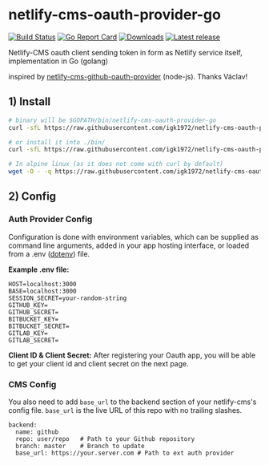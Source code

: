 # netlify-cms-oauth-provider-go

[![Build Status](https://travis-ci.org/igk1972/netlify-cms-oauth-provider-go.svg?branch=master)](https://travis-ci.org/igk1972/netlify-cms-oauth-provider-go)
[![Go Report Card](https://goreportcard.com/badge/github.com/igk1972/netlify-cms-oauth-provider-go)](https://goreportcard.com/report/github.com/igk1972/netlify-cms-oauth-provider-go)
[![Downloads](https://img.shields.io/github/downloads/igk1972/netlify-cms-oauth-provider-go/latest/total.svg)](https://github.com/igk1972/netlify-cms-oauth-provider-go/releases)
[![Latest release](https://img.shields.io/github/release/igk1972/netlify-cms-oauth-provider-go.svg)](https://github.com/igk1972/netlify-cms-oauth-provider-go/releases)

Netlify-CMS oauth client sending token in form as Netlify service itself, implementation in Go (golang) 

inspired by [netlify-cms-github-oauth-provider](https://github.com/vencax/netlify-cms-github-oauth-provider) (node-js). Thanks Václav!


## 1) Install

```bash
# binary will be $GOPATH/bin/netlify-cms-oauth-provider-go
curl -sfL https://raw.githubusercontent.com/igk1972/netlify-cms-oauth-provider-go/master/install.sh | sh -s -- -b $GOPATH/bin

# or install it into ./bin/
curl -sfL https://raw.githubusercontent.com/igk1972/netlify-cms-oauth-provider-go/master/install.sh | sh -s

# In alpine linux (as it does not come with curl by default)
wget -O - -q https://raw.githubusercontent.com/igk1972/netlify-cms-oauth-provider-go/master/install.sh | sh -s
```

## 2) Config

### Auth Provider Config

Configuration is done with environment variables, which can be supplied as command line arguments, added in your app  hosting interface, or loaded from a .env ([dotenv](https://github.com/motdotla/dotenv)) file.

**Example .env file:**

```
HOST=localhost:3000
BASE=localhost:3000
SESSION_SECRET=your-random-string
GITHUB_KEY=
GITHUB_SECRET=
BITBUCKET_KEY=
BITBUCKET_SECRET=
GITLAB_KEY=
GITLAB_SECRET=
```

**Client ID & Client Secret:**
After registering your Oauth app, you will be able to get your client id and client secret on the next page.

### CMS Config
You also need to add `base_url` to the backend section of your netlify-cms's config file. `base_url` is the live URL of this repo with no trailing slashes.

```
backend:
  name: github
  repo: user/repo   # Path to your Github repository
  branch: master    # Branch to update
  base_url: https://your.server.com # Path to ext auth provider
```
